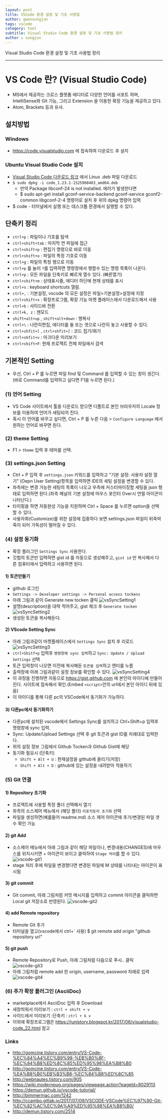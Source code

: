 ```yaml
---
layout: post
title: VSCode 환경 설정 및 기초 사용법
author: gwonsungjun
tags: vscode
category: tool
subtitle: Visual Studio Code 환경 설정 및 기초 사용법 정리
author : sungjun
---
```


Visual Studio Code 환경 설정 및 기초 사용법 정리 

---
# VS Code 란? (Visual Studio Code)
- MS에서 제공하는 크로스 플랫폼 에디터로 다양한 언어를 서포트 하며, IntelliSense와 Git 기능, 그리고 Extension 을 이용한 확장 기능을 제공하고 있다.
- Atom, Brackets 등과 유사.

## 설치방법

### Windows
 - <https://code.visualstudio.com> 에 접속하여 다운로드 후 설치

### Ubuntu Visual Studio Code 설치
- [Visual Studio Code 다운로드 링크](https://code.visualstudio.com/Download) 에서 Linux .deb 파일 다운로드
- `$ sudo dpkg -i code_1.23.1-1525968403_amd64.deb`
  - 만약  Package libconf-24 is not installed. 에러가 발생한다면  
  - $ sudo apt-get install gconf-service-backend gconf-service gconf2-common libgconf-2-4 명령어로 설치 후 위의 dpkg 명령어 입력
- $ code - 터미널에서 실행 또는 데스크톱 환경에서 실행할 수 있다.

## 단축키 정리
- `ctrl+p` : 파일이나 기호를 탐색
- `ctrl+shift+tab` : 마지막 연 파일에 접근
- `ctrl+shift+p` : 편집기 명령으로 바로 이동
- `ctrl+shift+o` : 파일의 특정 기호로 이동
- `ctrl+g` : 파일의 특정 행으로 이동
- `ctrl+p` 를 눌러 `?`를 입력하면 명령창에서 행할수 있는 명령 목록이 나온다.
- `ctrl+p` : 모든 파일을 단축키로 빠르게 열수 있다. (빠른열기)
- `ctrl+shift+m` : 상태표시줄, 에디터 하단에 현재 상태를 표시
- `ctrl+s` : keyboard shortcuts 열람.
- `ctrl+,` : 기본설정, vscode 의 모든 설정은 파일>기본설정>설정에 지정
- `ctrl+shift+x` : 확장프로그램, 확장 기능 마켓 플레이스에서 다운로드해서 사용
- `ctrl+b` : 사이드바 전환
- `ctrl+k, z` : 젠모드
- `shift+alt+up` , `shift+alt+down` : 행복사
- `ctrl+\` : 나란히편집, 에디터를 둘 또는 셋으로 나란히 놓고 사용할 수 있다.
- `ctrl+shfit+[` , `ctrl+shfit+]` : 코드 접기/펴기
- `ctrl+shfit+v` : 마크다운 미리보기
- `ctrl+shift+F`: 현재 프로젝트 전체 파일에서 검색

## 기본적인 Setting
- 우선, Ctrl + P 를 누르면 파일 find 및 Command 를 입력할 수 있는 창이 생긴다. (바로 Command를 입력하고 싶다면 F1을 누르면 된다.)

### (1) 언어 Setting
- VS Code 사이트에서 툴을 다운로드 받으면 디폴트로 본인 브라우저의 Locale 정보를 이용하여 언어가 세팅되어 진다.
- 혹시 이 언어를 바꾸고 싶다면, Ctrl + P 를 누른 다음 > `Configure Language` 에서 원하는 언어로 바꾸면 된다.

### (2) theme Setting
- F1 > `theme` 입력 후 테마를 선택.

### (3) settings.json Setting
- Ctrl + P 입력 후 `settings.json` 키워드를 입력하고 "기본 설정: 사용자 설정 열기" (Oepn User Setting)항목을 입력하면 IDE의 세팅 설정을 변경할 수 있다.
- 좌측에는 변경 가능한 세팅의 목록이 나오고 우측에 커스터마이징할 세팅을 json 형태로 입력하면 된다.(좌측 패널의 기본 설정에 마우스 포인터 Over시 연필 아이콘이 나타난다.)
- 타이핑을 하면 자동완성 기능을 지원하며 Ctrl + Space 를 누르면 option을 선택할 수 있다.
- 사용자화(Customize)를 위한 설정에 집중하다 보면 settings.json 파일이 뒤죽박죽이 되어 가독성이 떨어질 수 있다.

### (4) 설정 동기화
- 확장 플러그인 `Settings Sync` 사용한다.
- 깃헙의 토큰만 입력하면 gist id 를 자동으로 생성해주고, `gist id` 만 복사해서 다른 컴퓨터에서 입력하고 사용하면 된다.

#### 1) 토큰만들기
- github 로그인
- `Settings -> Developer settings -> Personal access tockens`
- 아래 그림과 같이 Generate new tocken 클릭
![vsSyncSetting1](/assets/images/usingimages/vscode/vsSyncSetting1.PNG)
- 설명(description)을 대략 적어주고, gist 체크 후 `Generate tocken`
![vsSyncSetting2](/assets/images/usingimages/vscode/vsSyncSetting2.PNG)
- 생성된 토큰을 복사해둔다.

#### 2) VScode Setting Sync
- 아래 그림과같이 마켓플레이스에서 `Settings Sync` 설치 후 리로드
![vsSyncSetting3](/assets/images/usingimages/vscode/vsSyncSetting3.PNG)
- `ctrl+Shitf+p` 입력후 ``명령창에 sync 입력``하고 `Sync: Update / Upload Settings` 선택
- 토큰 입력창이 나오면 이전에 복사해둔 ``토큰을 입력``하고 엔터를 누름
- 출력창에 아래 그림과같이 설정 정보를 확인할 수 있다.
![vsSyncSetting4](/assets/images/usingimages/vscode/vsSyncSetting4.PNG)
- 이 과정을 진행하면 자동으로 <https://gist.github.com> 에 본인의 아이디에 만들어진다. 사이트에 접속해서 확인.(Embed `<script>`안의 url에서 본인 아이디 뒤에 있음)
- 이 아이디를 통해 다른 pc의 VSCode에서 동기화가 가능하다.

#### 3) 다른pc에서 동기화하기
- 다른pc에 설치된 vscode에서 Settings Sync를 설치하고 Ctrl+Shift+p 입력후 명령창에 sync 입력.
- Sync: Update/Upload Settings 선택 후 git 토큰과 gist ID를 차례대로 입력한다.
- 위의 설정 정보 그림에서 Github Tocken과 Github Gist에 해당
- 동기화 필요시 (단축키)
  - `Shift + Alt + U` : 현재설정을 github에 올리기(저장)
  - `Shift + Alt + D` : github에 있는 설정을 내려받아 적용하기

### (5) Git 연결

#### 1) Repository 초기화
- 프로젝트에 사용할 특정 폴더 선택해서 열기
- 좌측의 소스제어 메뉴에서 (해당 폴더) `리포지토리 초기화` 선택
- 파일을 생성하면(예를들어 readme.md) 소스 제어 아이콘에 추가/변경된 파일 갯수 확인 가능

#### 2) git Add
- 소스제어 메뉴에서 아래 그림과 같이 해당 파일이나, 변경내용(CHANGES)에 마우스를 위치시키면 + 아이콘이 보이고 클릭하여 `Stage 처리`를 할 수 있다.
![vscode-git1](/assets/images/usingimages/vscode/vscode-git1.png)
- stage 처리 후에 파일을 변경했다면 변경된 파일에 M 상태를 나타내는 아이콘이 표시됨

#### 3) git commit
- Git commit, 아래 그림처럼 커밋 메시지를 입력하고 commit 아이콘을 클릭하면 Local git 저장소로 반영된다.
![vscode-git2](/assets/images/usingimages/vscode/vscode-git2.png)

#### 4) add Remote repository
- Remote Git 추가
- 터미널을 열고(vscode에서 ctrl+&#96; 사용) $ git remote add origin "github repository url"

#### 5) git push
- Remote Repository로 Push, 아래 그림처럼 다음으로 푸시.. 클릭
![vscode-git3](/assets/images/usingimages/vscode/vscode-git3.png)
- 아래 그림처럼 remote add 한 origin, username, password 차례로 입력
![vscode-git4](/assets/images/usingimages/vscode/vscode-git4.png)

### (6) 추가 확장 플러그인 (AsciiDoc)
- marketplace에서 AsciiDoc 입력 후 Download
- 새창띄워서 미리보기 : `ctrl + shift + v`
- 사이드에서 미리보기 :단축키 : `ctrl + k v`
- 이외에 확장프로그램은 <https://junistory.blogspot.kr/2017/06/visualstudio-code_22.html> 참고

### Links
- <http://gomcine.tistory.com/entry/VS-Code-%EC%84%A4%EC%B9%98-%EB%B0%8F-%EC%84%B8%ED%8C%85%ED%95%98%EA%B8%B0>
- <http://gomcine.tistory.com/entry/VS-Code-%EA%B8%B0%EB%B3%B8-%EC%84%B8%ED%8C%85>
- <http://webnautes.tistory.com/905>
- <https://wiki.modernpug.org/pages/viewpage.action?pageId=8029113>
- <https://demun.github.io/vscode-tutorial/>
- <http://bimmermac.com/1242>
- <http://ccambo.gitlab.io/2017/07/09/VSCODE-VSCode%EC%97%90-Git-%EC%82%AC%EC%9A%A9%ED%95%98%EA%B8%B0/>
- <http://demun.tistory.com/2514>
